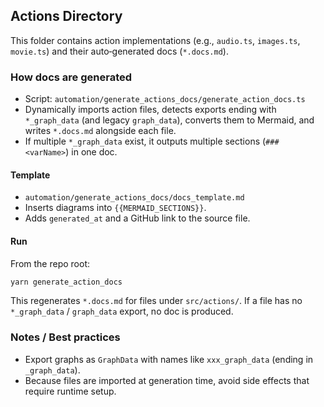 ## Actions Directory

This folder contains action implementations (e.g., `audio.ts`, `images.ts`, `movie.ts`) and their auto‑generated docs (`*.docs.md`).

### How docs are generated

- Script: `automation/generate_actions_docs/generate_action_docs.ts`
- Dynamically imports action files, detects exports ending with `*_graph_data` (and legacy `graph_data`), converts them to Mermaid, and writes `*.docs.md` alongside each file.
- If multiple `*_graph_data` exist, it outputs multiple sections (`### <varName>`) in one doc.

#### Template

- `automation/generate_actions_docs/docs_template.md`
- Inserts diagrams into `{{MERMAID_SECTIONS}}`.
- Adds `generated_at` and a GitHub link to the source file.

#### Run

From the repo root:

```bash
yarn generate_action_docs
```

This regenerates `*.docs.md` for files under `src/actions/`. If a file has no `*_graph_data` / `graph_data` export, no doc is produced.

### Notes / Best practices

- Export graphs as `GraphData` with names like `xxx_graph_data` (ending in `_graph_data`).
- Because files are imported at generation time, avoid side effects that require runtime setup.

